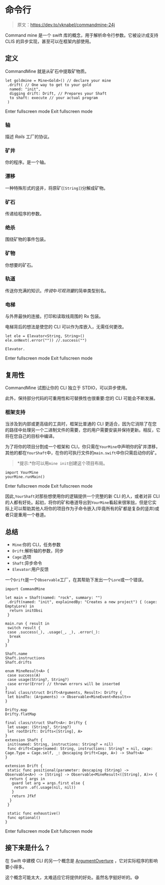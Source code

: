 # 命令行

> 原文：<https://dev.to/vknabel/commandmine-24j>

Command mine 是一个 swift 库的概念，用于解析命令行参数。它被设计成支持 CLIS 的异步实现，甚至可以在框架内部使用。

## 定义

CommandMine 就是从矿石中提取矿物质。

```
let goldmine = Mine<Gold>() // declare your mine
 .drift( // One way to get to your gold
  named: "init",
  digging drift: Drift, // Prepares your Shaft
  to shaft: execute // your actual program
 ) 
```

Enter fullscreen mode Exit fullscreen mode

### 轴

描述 *Rails* 工厂的协议。

### 矿井

你的程序。是一个轴。

### 漂移

一种特殊形式的竖井，将原矿(`[String]`)分解成矿物。

### 矿石

传递给程序的参数。

### 绝杀

围绕矿物的事件包装。

### 矿物

你想要的矿石。

### 轨道

传送你充满的知识。*传说*中*可观测量*的简单类型别名。

### 电梯

与外界最快的连接。打印和读取线周围的 Rx 包装。

电梯背后的想法是使您的 CLI 可以作为库嵌入，无需任何更改。

```
let ele = Elevator<String, String>()
ele.onNext(.error("")) //.success("")

Elevator. 
```

Enter fullscreen mode Exit fullscreen mode

## 复用性

CommandMine 试图让你的 CLI 独立于 STDIO，可以异步使用。

此外，保持部分代码的可重用性和可替换性也很重要:您的 CLI 可能会不断发展。

### 框架支持

当涉及到内部或更高级的工具时，框架比普通的 CLI 更适合，因为它消除了在您的路径中处理另一个二进制文件的需要，您的用户需要安装并保持更新。相反，它将在您自己的目标中编译。

为了将你的项目分割成一个框架和 CLI，你只需在`YourMine`中声明你的矿并漂移，其他的都在`YourShaft`中，在你的可执行文件的`main.swift`中你只需启动你的矿。

> *提示:*你可以用`mine init`创建这个项目布局。

```
import YourMine
yourMine.runMain() 
```

Enter fullscreen mode Exit fullscreen mode

因此,`YourShaft`对那些想使用你的逻辑提供一个完整的新 CLI 的人，或者对非 CLI 的人都有好处。起初，将你的矿和巷道导出到`YourMine`看起来很笨拙，但是它实际上可以帮助其他人将你的项目作为子命令嵌入(毕竟所有的矿都是复杂的竖井)或者只是重用一个巷道。

## 总结

*   `Mine`:你的 CLI，任务参数
*   `Drift`:解析轴的参数，同步
*   `Cage`:选项
*   `Shaft`:异步命令
*   `Elevator`:用户反馈

一个`Drift`是一个`Observable`工厂，在其帮助下发出一个`Lore`或一个错误。

```
import CommandMine

let main = Shaft(named: "rock", summary: "")
 .drift(named: "init", explainedBy: "Creates a new project") { (cage: EmptyLore) in
  return initObsi
 }

main.run { result in
 switch result {
 case .success(_), .usage(_, _), .error(_):
  break
 }
}

Shaft.name
Shaft.instructions
Shaft.drifts

enum MineResult<A> {
 case success(A)
 case usage(String?, String?)
 case error(Error) // thrown errors will be inserted
}
final class/struct Drift<Arguments, Result>: Drifty {
 let bindTo: (Arguments) -> Observable<MineEvent<Result>>
}

Drifty.map
Drifty.flatMap

final class/struct Shaft<A>: Drifty {
 let usage: (String?, String?)
 let rootDrift: Drifts<[String], A>
}
extension Shaft {
 init(named: String, instructions: String? = nil)
 func drift<Cage>(named: String, instructions: String? = nil, cage: Cage.Type = Cage.self, _: @escaping Drift<Cage, A>) -> Shaft<A>
}

extension Drift {
 static func positional(parameter: @escaping (String) -> Observable<A>) -> [String] -> Observable<MineResult<([String], A)>> {
  return { args in
   guard let arg = args.first else {
    return .of(.usage(nil, nil))
   }
   return Jfkf
  }
 }

 static func exhaustive()
 func optional()
} 
```

Enter fullscreen mode Exit fullscreen mode

## 接下来是什么？

在 Swift 中建模 CLI 的另一个概念是 [ArgumentOverture](https://vknabel.com/pages/ArgumentOverture) ，它对实际程序的影响要小得多。

这个概念可能太大，太难适应它将提供的好处。虽然名字挺好听的。😅